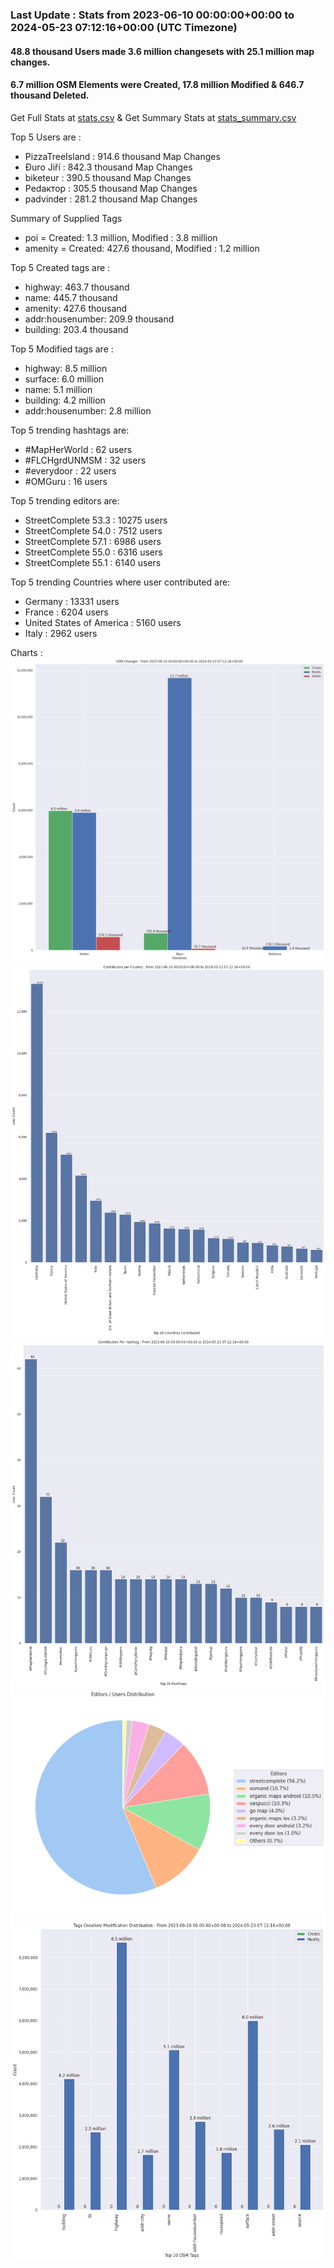 ### Last Update : Stats from 2023-06-10 00:00:00+00:00 to 2024-05-23 07:12:16+00:00 (UTC Timezone)

#### 48.8 thousand Users made 3.6 million changesets with 25.1 million map changes.
#### 6.7 million OSM Elements were Created, 17.8 million Modified & 646.7 thousand Deleted.
Get Full Stats at [stats.csv](/stats/fieldmappers/Daily/stats.csv)
 & Get Summary Stats at [stats_summary.csv](/stats/fieldmappers/Daily/stats_summary.csv)

Top 5 Users are : 
- PizzaTreeIsland : 914.6 thousand Map Changes
- Đuro Jiří : 842.3 thousand Map Changes
- biketeur : 390.5 thousand Map Changes
- Реdактор : 305.5 thousand Map Changes
- padvinder : 281.2 thousand Map Changes

Summary of Supplied Tags
- poi = Created: 1.3 million, Modified : 3.8 million
- amenity = Created: 427.6 thousand, Modified : 1.2 million


Top 5 Created tags are :
- highway: 463.7 thousand
- name: 445.7 thousand
- amenity: 427.6 thousand
- addr:housenumber: 209.9 thousand
- building: 203.4 thousand


Top 5 Modified tags are :
- highway: 8.5 million
- surface: 6.0 million
- name: 5.1 million
- building: 4.2 million
- addr:housenumber: 2.8 million


Top 5 trending hashtags are:
- #MapHerWorld : 62 users
- #FLCHgrdUNMSM : 32 users
- #everydoor : 22 users
- #OMGuru : 16 users


Top 5 trending editors are:
- StreetComplete 53.3 : 10275 users
- StreetComplete 54.0 : 7512 users
- StreetComplete 57.1 : 6986 users
- StreetComplete 55.0 : 6316 users
- StreetComplete 55.1 : 6140 users


Top 5 trending Countries where user contributed are:
- Germany : 13331 users
- France : 6204 users
- United States of America : 5160 users
- Italy : 2962 users


 Charts : 
![Alt text](./stats_osm_changes.png) 
![Alt text](./stats_users_per_country.png) 
![Alt text](./stats_users_per_hashtag.png) 
![Alt text](./stats_editors_pie_chart.png) 
![Alt text](./stats_tags.png) 
